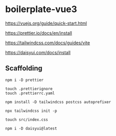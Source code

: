 # boilerplate-vue3

https://vuejs.org/guide/quick-start.html

https://prettier.io/docs/en/install

https://tailwindcss.com/docs/guides/vite

https://daisyui.com/docs/install

## Scaffolding

```shell
npm i -D prettier
```

```shell
touch .prettierignore
touch .prettierrc.yaml
```

```shell
npm install -D tailwindcss postcss autoprefixer
```

```shell
npx tailwindcss init -p
```

```shell
touch src/index.css
```

```shell
npm i -D daisyui@latest
```
